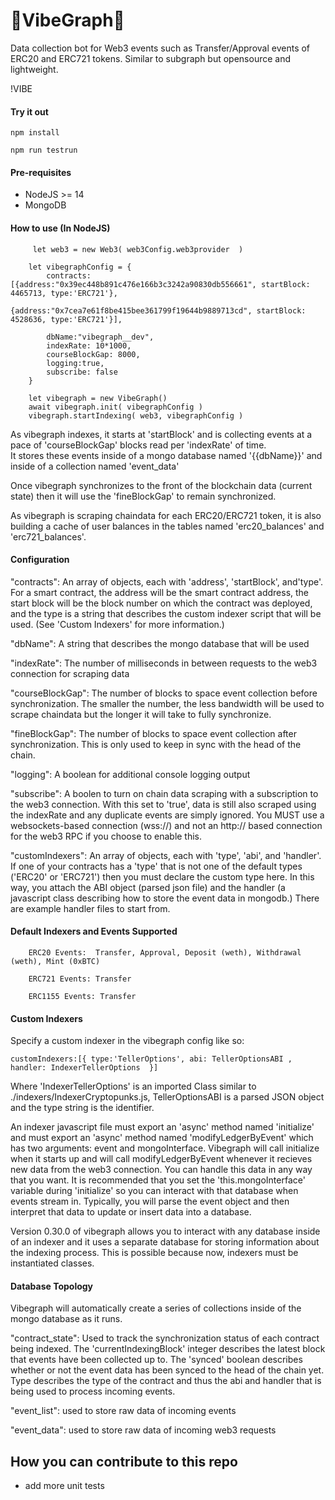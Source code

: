 # 🐸VibeGraph🐸
Data collection bot for Web3 events such as Transfer/Approval events of ERC20 and ERC721 tokens.  Similar to subgraph but opensource and lightweight.

!VIBE



#### Try it out 


    npm install

    npm run testrun 



#### Pre-requisites
 - NodeJS >= 14
 - MongoDB

#### How to use (In NodeJS) 


         let web3 = new Web3( web3Config.web3provider  )

        let vibegraphConfig = {
            contracts:[{address:"0x39ec448b891c476e166b3c3242a90830db556661", startBlock: 4465713, type:'ERC721'},
                            {address:"0x7cea7e61f8be415bee361799f19644b9889713cd", startBlock: 4528636, type:'ERC721'}],
             
            dbName:"vibegraph__dev",
            indexRate: 10*1000,
            courseBlockGap: 8000,
            logging:true,
            subscribe: false
        }

        let vibegraph = new VibeGraph()
        await vibegraph.init( vibegraphConfig )
        vibegraph.startIndexing( web3, vibegraphConfig )  


        
        
        
        
 As vibegraph indexes, it starts at 'startBlock' and is collecting events at a pace of 'courseBlockGap' blocks read per 'indexRate' of time.  
 It stores these events inside of a mongo database named '{{dbName}}' and inside of a collection named 'event_data'
 
 Once vibegraph synchronizes to the front of the blockchain data (current state) then it will use the 'fineBlockGap' to remain synchronized.  
 
 As vibegraph is scraping chaindata for each ERC20/ERC721 token, it is also building a cache of user balances in the tables named 'erc20_balances' and 'erc721_balances'. 
 
 
 #### Configuration 
 
 "contracts": An array of objects, each with 'address', 'startBlock', and'type'.  For a smart contract, the address will be the smart contract address, the start block will be the block number on which the contract was deployed, and the type is a string that describes the custom indexer script that will be used. (See 'Custom Indexers' for more information.) 
 
 "dbName": A string that describes the mongo database that will be used
 
 "indexRate": The number of milliseconds in between requests to the web3 connection for scraping data
 
 "courseBlockGap": The number of blocks to space event collection before synchronization.  The smaller the number, the less bandwidth will be used to scrape chaindata but the longer it will take to fully synchronize.
 
 "fineBlockGap": The number of blocks to space event collection after synchronization. This is only used to keep in sync with the head of the chain.  
 
 "logging": A boolean for additional console logging output
 
 "subscribe":  A boolen to turn on chain data scraping with a subscription to the web3 connection.  With this set to 'true', data is still also scraped using the indexRate and any duplicate events are simply ignored. You MUST use a websockets-based connection (wss://) and not an http:// based connection for the web3 RPC if you choose to enable this.  
 
 "customIndexers":  An array of objects, each with 'type', 'abi', and 'handler'.  If one of your contracts has a 'type' that is not one of the default types ('ERC20' or 'ERC721') then you must declare the custom type here.  In this way, you attach the ABI object (parsed json file) and the handler (a javascript class describing how to store the event data in mongodb.)  There are example handler files to start from. 
 
 #### Default Indexers and Events Supported
 
        ERC20 Events:  Transfer, Approval, Deposit (weth), Withdrawal (weth), Mint (0xBTC)
 
        ERC721 Events: Transfer
        
        ERC1155 Events: Transfer


#### Custom Indexers

Specify a custom indexer in the vibegraph config like so:

    customIndexers:[{ type:'TellerOptions', abi: TellerOptionsABI ,  handler: IndexerTellerOptions  }]

Where 'IndexerTellerOptions' is an imported Class similar to ./indexers/IndexerCryptopunks.js, TellerOptionsABI is a parsed JSON object and the type string is the identifier.  

An indexer javascript file must export an 'async' method named 'initialize' and must export an 'async' method named 'modifyLedgerByEvent' which has two arguments: event and mongoInterface.   Vibegraph will call initialize when it starts up and will call modifyLedgerByEvent  whenever it recieves new data from the web3 connection.  You can handle this data in any way that you want. It is recommended that you set the 'this.mongoInterface' variable during 'initialize' so you can interact with that database when events stream in.  Typically, you will parse the event object and then interpret that data to update or insert data into a database.

Version 0.30.0 of vibegraph allows you to interact with any database inside of an indexer and it uses a separate database for storing information about the indexing process.  This is possible because now, indexers must be instantiated classes.


#### Database Topology

Vibegraph will automatically create a series of collections inside of the mongo database as it runs.  

"contract_state": Used to track the synchronization status of each contract being indexed. The 'currentIndexingBlock' integer describes the latest block that events have been collected up to.  The 'synced' boolean describes whether or not the event data has been synced to the head of the chain yet.  Type describes the type of the contract and thus the abi and handler that is being used to process incoming events.  

"event_list": used to store raw data of incoming events 

"event_data":  used to store raw data of incoming web3 requests 

 

## How you can contribute to this repo

- add more unit tests
